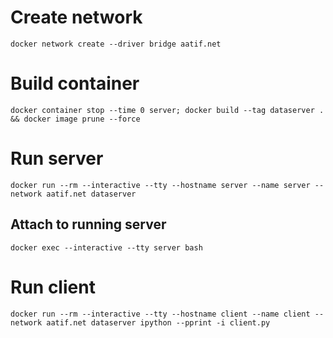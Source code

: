 # Create network
```
docker network create --driver bridge aatif.net
```
# Build container
```
docker container stop --time 0 server; docker build --tag dataserver . && docker image prune --force
```
# Run server
```
docker run --rm --interactive --tty --hostname server --name server --network aatif.net dataserver
```
## Attach to running server
```
docker exec --interactive --tty server bash
```
# Run client
```
docker run --rm --interactive --tty --hostname client --name client --network aatif.net dataserver ipython --pprint -i client.py
```